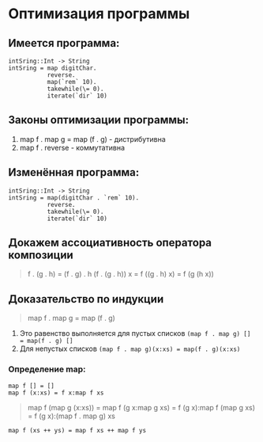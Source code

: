 # Оптимизация программы

## Имеется программа:

```
intSring::Int -> String
intSring = map digitChar.
           reverse.
           map(`rem` 10).
           takewhile(\= 0).
           iterate(`dir` 10)
```

## Законы оптимизации программы:

1. map f . map g = map (f . g) - дистрибутивна
2. map f . reverse - коммутативна

## Изменённая программа:

```
intSring::Int -> String
intSring = map(digitChar . `rem` 10).
           reverse.
           takewhile(\= 0).
           iterate(`dir` 10)
```

## Докажем ассоциативность оператора композиции

> f . (g . h) = (f . g) . h
> (f . (g . h)) x =
> f ((g . h) x) =
> f (g (h x))

## Доказательство по индукции

> map f . map g = map (f . g)

1. Это равенство выполняется для пустых списков
   `(map f . map g) [] = map(f . g) []`
2. Для непустых списков
   `(map f . map g)(x:xs) = map(f . g)(x:xs)`

### Определение map:

```
map f [] = []
map f (x:xs) = f x:map f xs
```

> map f (map g (x:xs)) =
> map f (g x:map g xs) =
> f (g x):map f (map g xs) =
> f (g x):(map f . map g) xs

`map f (xs ++ ys) = map f xs ++ map f ys`
